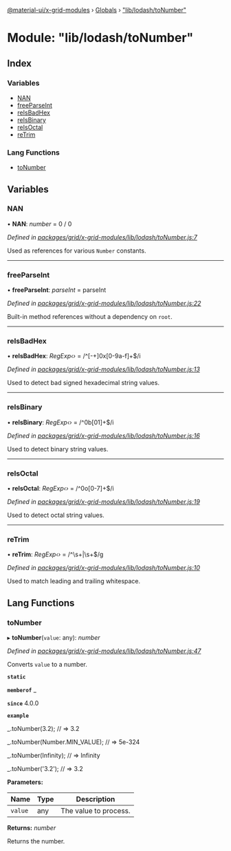[@material-ui/x-grid-modules](../README.md) › [Globals](../globals.md) › ["lib/lodash/toNumber"](_lib_lodash_tonumber_.md)

# Module: "lib/lodash/toNumber"

## Index

### Variables

* [NAN](_lib_lodash_tonumber_.md#nan)
* [freeParseInt](_lib_lodash_tonumber_.md#freeparseint)
* [reIsBadHex](_lib_lodash_tonumber_.md#reisbadhex)
* [reIsBinary](_lib_lodash_tonumber_.md#reisbinary)
* [reIsOctal](_lib_lodash_tonumber_.md#reisoctal)
* [reTrim](_lib_lodash_tonumber_.md#retrim)

### Lang Functions

* [toNumber](_lib_lodash_tonumber_.md#tonumber)

## Variables

###  NAN

• **NAN**: *number* = 0 / 0

*Defined in [packages/grid/x-grid-modules/lib/lodash/toNumber.js:7](https://github.com/mui-org/material-ui-x/blob/02342a6/packages/grid/x-grid-modules/lib/lodash/toNumber.js#L7)*

Used as references for various `Number` constants.

___

###  freeParseInt

• **freeParseInt**: *parseInt* = parseInt

*Defined in [packages/grid/x-grid-modules/lib/lodash/toNumber.js:22](https://github.com/mui-org/material-ui-x/blob/02342a6/packages/grid/x-grid-modules/lib/lodash/toNumber.js#L22)*

Built-in method references without a dependency on `root`.

___

###  reIsBadHex

• **reIsBadHex**: *RegExp‹›* = /^[-+]0x[0-9a-f]+$/i

*Defined in [packages/grid/x-grid-modules/lib/lodash/toNumber.js:13](https://github.com/mui-org/material-ui-x/blob/02342a6/packages/grid/x-grid-modules/lib/lodash/toNumber.js#L13)*

Used to detect bad signed hexadecimal string values.

___

###  reIsBinary

• **reIsBinary**: *RegExp‹›* = /^0b[01]+$/i

*Defined in [packages/grid/x-grid-modules/lib/lodash/toNumber.js:16](https://github.com/mui-org/material-ui-x/blob/02342a6/packages/grid/x-grid-modules/lib/lodash/toNumber.js#L16)*

Used to detect binary string values.

___

###  reIsOctal

• **reIsOctal**: *RegExp‹›* = /^0o[0-7]+$/i

*Defined in [packages/grid/x-grid-modules/lib/lodash/toNumber.js:19](https://github.com/mui-org/material-ui-x/blob/02342a6/packages/grid/x-grid-modules/lib/lodash/toNumber.js#L19)*

Used to detect octal string values.

___

###  reTrim

• **reTrim**: *RegExp‹›* = /^\s+|\s+$/g

*Defined in [packages/grid/x-grid-modules/lib/lodash/toNumber.js:10](https://github.com/mui-org/material-ui-x/blob/02342a6/packages/grid/x-grid-modules/lib/lodash/toNumber.js#L10)*

Used to match leading and trailing whitespace.

## Lang Functions

###  toNumber

▸ **toNumber**(`value`: any): *number*

*Defined in [packages/grid/x-grid-modules/lib/lodash/toNumber.js:47](https://github.com/mui-org/material-ui-x/blob/02342a6/packages/grid/x-grid-modules/lib/lodash/toNumber.js#L47)*

Converts `value` to a number.

**`static`** 

**`memberof`** _

**`since`** 4.0.0

**`example`** 

_.toNumber(3.2);
// => 3.2

_.toNumber(Number.MIN_VALUE);
// => 5e-324

_.toNumber(Infinity);
// => Infinity

_.toNumber('3.2');
// => 3.2

**Parameters:**

Name | Type | Description |
------ | ------ | ------ |
`value` | any | The value to process. |

**Returns:** *number*

Returns the number.
